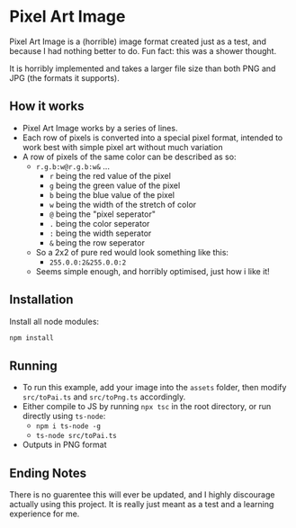 # Pixel Art Image
Pixel Art Image is a (horrible) image format created just as a test, and because I had nothing better to do. Fun fact: this was a shower thought.

It is horribly implemented and takes a larger file size than both PNG and JPG (the formats it supports).

## How it works
- Pixel Art Image works by a series of lines.
- Each row of pixels is converted into a special pixel format, intended to work best with simple pixel art without much variation
- A row of pixels of the same color can be described as so:
  - `r.g.b:w@r.g.b:w&` ...
    - `r` being the red value of the pixel
    - `g` being the green value of the pixel
    - `b` being the blue value of the pixel
    - `w` being the width of the stretch of color
    - `@` being the "pixel seperator"
    - `.` being the color seperator
    - `:` being the width seperator
    - `&` being the row seperator
  - So a 2x2 of pure red would look something like this:
    - `255.0.0:2&255.0.0:2`
  - Seems simple enough, and horribly optimised, just how i like it!

## Installation
Install all node modules:
```cmd
npm install
```

## Running
- To run this example, add your image into the `assets` folder, then modify `src/toPai.ts` and `src/toPng.ts` accordingly.
- Either compile to JS by running `npx tsc` in the root directory, or run directly using `ts-node`:
  - `npm i ts-node -g`
  - `ts-node src/toPai.ts`
- Outputs in PNG format

## Ending Notes
There is no guarentee this will ever be updated, and I highly discourage actually using this project. It is really just meant as a test and a learning experience for me.

